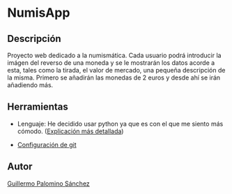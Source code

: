 # NumisApp

## Descripción

Proyecto web dedicado a la numismática. Cada usuario podrá introducir la imágen del reverso de una moneda y se le mostrarán los datos acorde a esta,
tales como la tirada, el valor de mercado, una pequeña descripción de la misma. Primero se añadirán las monedas de 2 euros y desde ahí se irán añadiendo más.

## Herramientas

- Lenguaje: He decidido usar python ya que es con el que me siento más cómodo. ([Explicación más detallada](docs/herramientas.md))

- [Configuración de git](docs/cofig_git.md)

## Autor

[Guillermo Palomino Sánchez](https://github.com/Riikari)
